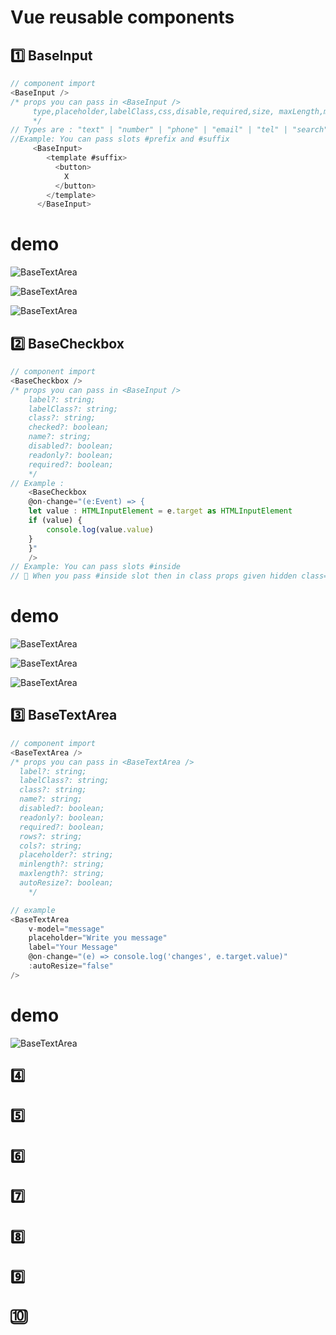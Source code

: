 # Vue reusable components

## 1️⃣ BaseInput

```js
// component import
<BaseInput />
/* props you can pass in <BaseInput />
     type,placeholder,labelClass,css,disable,required,size, maxLength,maxLength,regExpForInput,validationMessage,validationMessageStyle,validationMessage,validationStatus,autoFocus,title
     */
// Types are : "text" | "number" | "phone" | "email" | "tel" | "search";
//Example: You can pass slots #prefix and #suffix
     <BaseInput>
        <template #suffix>
          <button>
            X
          </button>
        </template>
      </BaseInput>
```
# demo
![BaseTextArea](https://github.com/linkon63/vue-reusable-components/blob/feature/textarea-reusable-component/public/img/baseinputbox.png?raw=true)

![BaseTextArea](https://github.com/linkon63/vue-reusable-components/blob/feature/textarea-reusable-component/public/img/baseinputbox2.png?raw=true)

![BaseTextArea](https://github.com/linkon63/vue-reusable-components/blob/feature/textarea-reusable-component/public/img/baseinputbox3.png?raw=true)

## 2️⃣ BaseCheckbox

```js
// component import
<BaseCheckbox />
/* props you can pass in <BaseInput />
    label?: string;
    labelClass?: string;
    class?: string;
    checked?: boolean;
    name?: string;
    disabled?: boolean;
    readonly?: boolean;
    required?: boolean;
    */
// Example :
    <BaseCheckbox
    @on-change="(e:Event) => {
    let value : HTMLInputElement = e.target as HTMLInputElement
    if (value) {
        console.log(value.value)
    }
    }"
    />
// Example: You can pass slots #inside
// 📝 When you pass #inside slot then in class props given hidden class="hidden"

```
# demo
![BaseTextArea](https://github.com/linkon63/vue-reusable-components/blob/feature/textarea-reusable-component/public/img/basecheckbox1.png?raw=true)

![BaseTextArea](https://github.com/linkon63/vue-reusable-components/blob/feature/textarea-reusable-component/public/img/basecheckbox2.png?raw=true)

![BaseTextArea](https://github.com/linkon63/vue-reusable-components/blob/feature/textarea-reusable-component/public/img/basecheckbox3.png?raw=true)

## 3️⃣ BaseTextArea

```js
// component import
<BaseTextArea />
/* props you can pass in <BaseTextArea />
  label?: string;
  labelClass?: string;
  class?: string;
  name?: string;
  disabled?: boolean;
  readonly?: boolean;
  required?: boolean;
  rows?: string;
  cols?: string;
  placeholder?: string;
  minlength?: string;
  maxlength?: string;
  autoResize?: boolean;
    */

// example
<BaseTextArea
    v-model="message"
    placeholder="Write you message"
    label="Your Message"
    @on-change="(e) => console.log('changes', e.target.value)"
    :autoResize="false"
/>
```
# demo
  ![BaseTextArea](https://github.com/linkon63/vue-reusable-components/blob/feature/textarea-reusable-component/public/img/basetextarea.png?raw=true)

## 4️⃣

## 5️⃣

## 6️⃣

## 7️⃣

## 8️⃣

## 9️⃣

## 🔟
